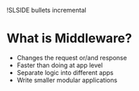 !SLSIDE bullets incremental

# What is Middleware?
* Changes the request or/and response
* Faster than doing at app level
* Separate logic into different apps
* Write smaller modular applications